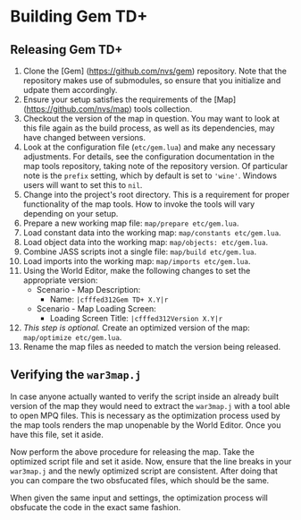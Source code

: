 # Building Gem TD+

## Releasing Gem TD+

01. Clone the [Gem] (https://github.com/nvs/gem) repository. Note that the
    repository makes use of submodules, so ensure that you initialize and
    udpate them accordingly.
02. Ensure your setup satisfies the requirements of the [Map]
    (https://github.com/nvs/map) tools collection.
03. Checkout the version of the map in question. You may want to look at this
    file again as the build process, as well as its dependencies, may have
    changed between versions.
04. Look at the configuration file (`etc/gem.lua`) and make any necessary
    adjustments. For details, see the configuration documentation in the map
    tools repository, taking note of the repository version. Of particular
    note is the `prefix` setting, which by default is set to `'wine'`. Windows
    users will want to set this to `nil`.
05. Change into the project's root directory. This is a requirement for proper
    functionality of the map tools. How to invoke the tools will vary
    depending on your setup.
06. Prepare a new working map file: `map/prepare etc/gem.lua`.
07. Load constant data into the working map: `map/constants etc/gem.lua`.
08. Load object data into the working map: `map/objects: etc/gem.lua`.
09. Combine JASS scripts inot a single file: `map/build etc/gem.lua`.
10. Load imports into the working map: `map/imports etc/gem.lua`.
11. Using the World Editor, make the following changes to set the appropriate
    version:
    * Scenario - Map Description:
        - Name: `|cfffed312Gem TD+ X.Y|r`
    * Scenario - Map Loading Screen:
        - Loading Screen Title: `|cfffed312Version X.Y|r`
12. _This step is optional._ Create an optimized version of the map:
    `map/optimize etc/gem.lua`.
13. Rename the map files as needed to match the version being released.

## Verifying the `war3map.j`

In case anyone actually wanted to verify the script inside an already built
version of the map they would need to extract the `war3map.j` with a tool able
to open MPQ files. This is necessary as the optimization process used by the
map tools renders the map unopenable by the World Editor. Once you have this
file, set it aside.

Now perform the above procedure for releasing the map. Take the optimized
script file and set it aside. Now, ensure that the line breaks in your
`war3map.j` and the newly optimized script are consistent. After doing that
you can compare the two obsfucated files, which should be the same.

When given the same input and settings, the optimization process will
obsfucate the code in the exact same fashion.
